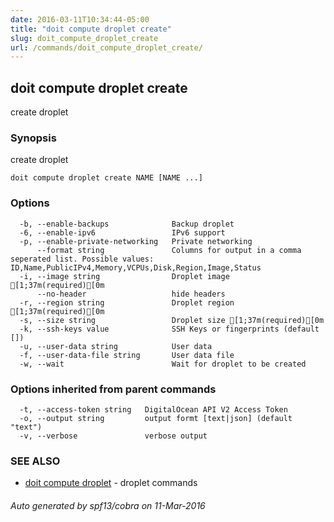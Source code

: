 ```yaml
---
date: 2016-03-11T10:34:44-05:00
title: "doit compute droplet create"
slug: doit_compute_droplet_create
url: /commands/doit_compute_droplet_create/
---
```

## doit compute droplet create

create droplet

### Synopsis


create droplet

```
doit compute droplet create NAME [NAME ...]
```

### Options

```
  -b, --enable-backups              Backup droplet
  -6, --enable-ipv6                 IPv6 support
  -p, --enable-private-networking   Private networking
      --format string               Columns for output in a comma seperated list. Possible values: ID,Name,PublicIPv4,Memory,VCPUs,Disk,Region,Image,Status
  -i, --image string                Droplet image [1;37m(required)[0m
      --no-header                   hide headers
  -r, --region string               Droplet region [1;37m(required)[0m
  -s, --size string                 Droplet size [1;37m(required)[0m
  -k, --ssh-keys value              SSH Keys or fingerprints (default [])
  -u, --user-data string            User data
  -f, --user-data-file string       User data file
  -w, --wait                        Wait for droplet to be created
```

### Options inherited from parent commands

```
  -t, --access-token string   DigitalOcean API V2 Access Token
  -o, --output string         output formt [text|json] (default "text")
  -v, --verbose               verbose output
```

### SEE ALSO
* [doit compute droplet](/commands/doit_compute_droplet/)	 - droplet commands

###### Auto generated by spf13/cobra on 11-Mar-2016
